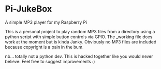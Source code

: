 # Pi-JukeBox
A simple MP3 player for my Raspberry Pi

This is a personal project to play random MP3 files from a directory using a python script with simple button controls via GPIO. The _working file does work at the moment but is kinda Janky. Obviously no MP3 files are included because copyright is a pain in the bum.

nb... totally not a python dev. This is hacked together like you would never believe. Feel free to suggest improvements :)
